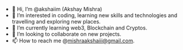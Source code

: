 - 👋 Hi, I’m @akshaiim (Akshay Mishra)
- 👀 I’m interested in coding, learning new skills and technologies and travelling and exploring new places.
- 🌱 I’m currently learning web3, Blockchain and Cryptos.
- 💞️ I’m looking to collaborate on new projects.
- 📫 How to reach me @mishraakshaiii@gmail.com.

<!---
akshaiim/akshaiim is a ✨ special ✨ repository because its `README.md` (this file) appears on your GitHub profile.
You can click the Preview link to take a look at your changes.
--->
